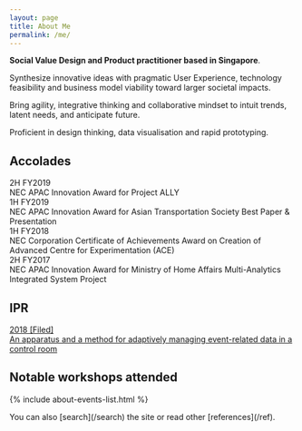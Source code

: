 ```yaml
---
layout: page
title: About Me
permalink: /me/
---
```

**Social Value Design and Product practitioner based in Singapore**. 

Synthesize innovative ideas with pragmatic User Experience, technology feasibility and business model viability toward larger societal impacts. 

Bring agility, integrative thinking and collaborative mindset to intuit trends, latent needs, and anticipate future.

Proficient in design thinking, data visualisation and rapid prototyping.


## Accolades
<!-- - FY2019 : **NEC APAC Innovation Award for Project ALLY**
- 1H FY2019 : **NEC APAC Innovation Award for Asian Transportation Society (Best Paper and Presentation Award)**
- 1H FY2018 : **NEC Corporation Certificate of Achievements Award on Creation of Advanced Centre for Experimentation (ACE)**
- 2H FY2017 : **NEC APAC Innovation Award for  Ministry of Home Affairs Multi-Analytics Integrated System Project** -->

<div class="project__container">
    <div class="project__list">
       <div class="project__item">
          <div class="project__date"><time datetime="">2H FY2019</time></div>
          <div class="project__title">NEC APAC Innovation Award for Project ALLY</div>
       </div>
       <div class="project__item">
          <div class="project__date"><time datetime="">1H FY2019</time></div>
          <div class="project__title">NEC APAC Innovation Award for Asian Transportation Society Best Paper & Presentation</div>
       </div>
        <div class="project__item">
          <div class="project__date"><time datetime="">1H FY2018</time></div>
          <div class="project__title">NEC Corporation Certificate of Achievements Award on Creation of Advanced Centre for Experimentation (ACE)</div>
       </div>
       <div class="project__item">
          <div class="project__date"><time datetime="">2H FY2017</time></div>
          <div class="project__title">NEC APAC Innovation Award for  Ministry of Home Affairs Multi-Analytics Integrated System Project</div>
       </div>
     </div>
</div>

## IPR
<div class="project__container">
    <div class="project__list">
       <a class="project__item" href="https://patents.google.com/patent/WO2020049981A1/">
          <div class="project__date"><time datetime="">2018 [Filed]  </time></div>
          <div class="project__title">An apparatus and a method for adaptively managing event-related data in a control room</div>
       </a>
    </div>
</div>

## Notable workshops attended

{% include about-events-list.html %}

<div class="custom-divider"></div>
You can also [search](/search) the site or read other [references](/ref).